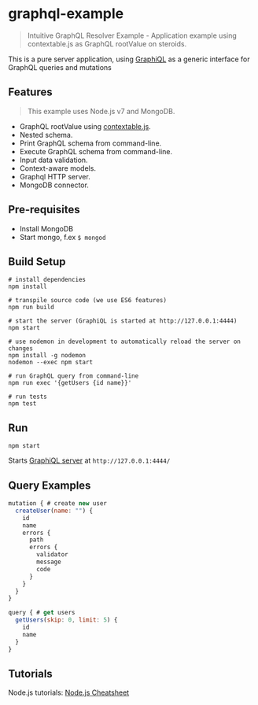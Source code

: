 # graphql-example

> Intuitive GraphQL Resolver Example - Application example using contextable.js as GraphQL rootValue on steroids.

This is a pure server application, using [GraphiQL](https://github.com/graphql/graphiql) as a generic interface for GraphQL
queries and mutations

## Features

> This example uses Node.js v7 and MongoDB.

* GraphQL rootValue using [contextable.js](https://github.com/xpepermint/contextablejs).
* Nested schema.
* Print GraphQL schema from command-line.
* Execute GraphQL schema from command-line.
* Input data validation.
* Context-aware models.
* Graphql HTTP server.
* MongoDB connector.

## Pre-requisites

- Install MongoDB
- Start mongo, f.ex `$ mongod`

## Build Setup

```
# install dependencies
npm install

# transpile source code (we use ES6 features)
npm run build

# start the server (GraphiQL is started at http://127.0.0.1:4444)
npm start

# use nodemon in development to automatically reload the server on changes
npm install -g nodemon
nodemon --exec npm start

# run GraphQL query from command-line
npm run exec '{getUsers {id name}}'

# run tests
npm test
```

## Run

`npm start`

Starts [GraphiQL server](https://medium.com/the-graphqlhub/graphiql-graphql-s-killer-app-9896242b2125#.xt4jo8bet) at `http://127.0.0.1:4444/`

## Query Examples

```js
mutation { # create new user
  createUser(name: "") {
    id
    name
    errors {
      path
      errors {
      	validator
      	message
      	code
      }
    }
  }
}
```

```js
query { # get users
  getUsers(skip: 0, limit: 5) {
    id
    name
  }
}
```

## Tutorials

Node.js tutorials: [Node.js Cheatsheet](https://xpepermint.gitbooks.io/nodejs-cheatsheet/)
